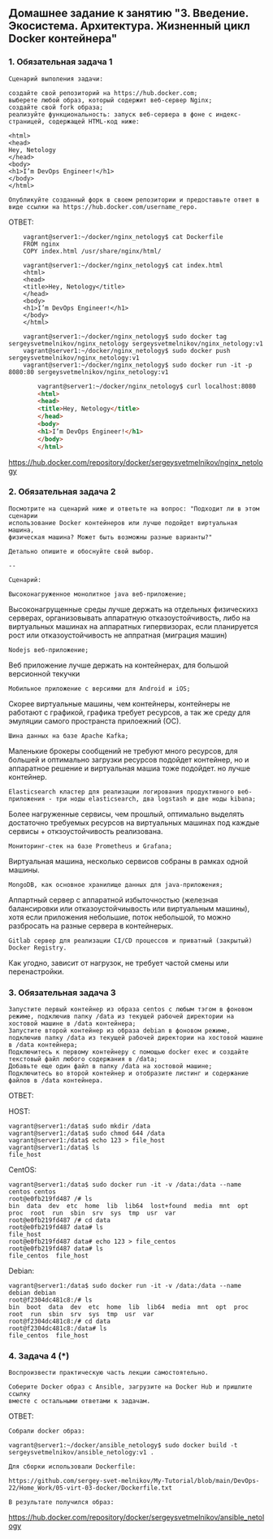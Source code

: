 ## Домашнее задание к занятию "3. Введение. Экосистема. Архитектура. Жизненный цикл Docker контейнера"

### 1. Обязательная задача 1

    Сценарий выполения задачи:

    создайте свой репозиторий на https://hub.docker.com;
    выберете любой образ, который содержит веб-сервер Nginx;
    создайте свой fork образа;
    реализуйте функциональность: запуск веб-сервера в фоне с индекс-страницей, содержащей HTML-код ниже:
    
    <html>
    <head>
    Hey, Netology
    </head>
    <body>
    <h1>I’m DevOps Engineer!</h1>
    </body>
    </html>
    
    Опубликуйте созданный форк в своем репозитории и предоставьте ответ в виде ссылки на https://hub.docker.com/username_repo.

ОТВЕТ:
        
        vagrant@server1:~/docker/nginx_netology$ cat Dockerfile
        FROM nginx
        COPY index.html /usr/share/nginx/html/
        
        vagrant@server1:~/docker/nginx_netology$ cat index.html
        <html>
        <head>
        <title>Hey, Netology</title>
        </head>
        <body>
        <h1>I’m DevOps Engineer!</h1>
        </body>
        </html>

        vagrant@server1:~/docker/nginx_netology$ sudo docker tag sergeysvetmelnikov/nginx_netology sergeysvetmelnikov/nginx_netology:v1
        vagrant@server1:~/docker/nginx_netology$ sudo docker push sergeysvetmelnikov/nginx_netology:v1
        vagrant@server1:~/docker/nginx_netology$ sudo docker run -it -p 8080:80 sergeysvetmelnikov/nginx_netology:v1

```html
        vagrant@server1:~/docker/nginx_netology$ curl localhost:8080  
        <html>  
        <head>  
        <title>Hey, Netology</title>  
        </head>  
        <body>  
        <h1>I’m DevOps Engineer!</h1>  
        </body>  
        </html>  
```

https://hub.docker.com/repository/docker/sergeysvetmelnikov/nginx_netology

### 2. Обязательная задача 2

    Посмотрите на сценарий ниже и ответьте на вопрос: "Подходит ли в этом сценарии 
    использование Docker контейнеров или лучше подойдет виртуальная машина, 
    физическая машина? Может быть возможны разные варианты?"

    Детально опишите и обоснуйте свой выбор.

    --

    Сценарий:

    Высоконагруженное монолитное java веб-приложение;

Высоконагрущенные среды лучше держать на отдельных физическихз серверах, 
организовывать аппаратную отказоустойчивость, либо на виртуальных машинах на аппаратных гипервизорах, 
если планируется рост или отказоустойчивость не аппратная (миграция машин)

    Nodejs веб-приложение;

Веб приложение лучше держать на контейнерах, для большой версионной текучки 

    Мобильное приложение c версиями для Android и iOS;

Скорее виртуальные машины, чем контейнеры, контейнеры не работают с графикой, графика требует ресурсов, а так же среду для эмуляции самого пространста прилоежний (ОС).

    Шина данных на базе Apache Kafka;

Маленькие брокеры сообщений не требуют много ресурсов, для большей и оптимально загрузки ресурсов подойдет контейнер, но и аппаратное решение и виртуальная машиа тоже подойдет. но лучше контейнер.

    Elasticsearch кластер для реализации логирования продуктивного веб-приложения - три ноды elasticsearch, два logstash и две ноды kibana;

Более нагруженные сервисы, чем прошлый, оптимально выделять достаточно требуемых ресурсов на виртуальных машинах под каждые сервисы + откзоустойчивость реализована.

    Мониторинг-стек на базе Prometheus и Grafana;

Виртуальная машина, несколько сервисов собраны в рамках одной машины.

    MongoDB, как основное хранилище данных для java-приложения;

Аппартный сервер с аппаратной избыточностью (железная балансировки или отказоустойчиывость или виртуальным машины), хотя если приложения небольшие, поток небольшой, то можно разбросать на разные сервера в контейнерых.

    Gitlab сервер для реализации CI/CD процессов и приватный (закрытый) Docker Registry.

Как угодно, зависит от нагрузок, не требует частой смены или перенастройки.
  
### 3.  Обязательная задача 3

    Запустите первый контейнер из образа centos c любым тэгом в фоновом режиме, подключив папку /data из текущей рабочей директории на хостовой машине в /data контейнера;
    Запустите второй контейнер из образа debian в фоновом режиме, подключив папку /data из текущей рабочей директории на хостовой машине в /data контейнера;
    Подключитесь к первому контейнеру с помощью docker exec и создайте текстовый файл любого содержания в /data;
    Добавьте еще один файл в папку /data на хостовой машине;
    Подключитесь во второй контейнер и отобразите листинг и содержание файлов в /data контейнера.

ОТВЕТ:



HOST:

    vagrant@server1:/data$ sudo mkdir /data
    vagrant@server1:/data$ sudo chmod 644 /data
    vagrant@server1:/data$ echo 123 > file_host
    vagrant@server1:/data$ ls
    file_host

CentOS:

    vagrant@server1:/data$ sudo docker run -it -v /data:/data --name centos centos
    root@e0fb219fd487 /# ls
    bin  data  dev  etc  home  lib  lib64  lost+found  media  mnt  opt  proc  root  run  sbin  srv  sys  tmp  usr  var
    root@e0fb219fd487 /# cd data
    root@e0fb219fd487 data# ls
    file_host
    root@e0fb219fd487 data# echo 123 > file_centos
    root@e0fb219fd487 data# ls
    file_centos  file_host

Debian:

    vagrant@server1:/data$ sudo docker run -it -v /data:/data --name debian debian
    root@f2304dc481c8:/# ls
    bin  boot  data  dev  etc  home  lib  lib64  media  mnt  opt  proc  root  run  sbin  srv  sys  tmp  usr  var
    root@f2304dc481c8:/# cd data
    root@f2304dc481c8:/data# ls
    file_centos  file_host

### 4.  Задача 4 (*)

    Воспроизвести практическую часть лекции самостоятельно.

    Соберите Docker образ с Ansible, загрузите на Docker Hub и пришлите ссылку 
    вместе с остальными ответами к задачам.

ОТВЕТ:

    Собрали docker образ:

    vagrant@server1:~/docker/ansible_netology$ sudo docker build -t sergeysvetmelnikov/ansible_netology:v1 .

    Для сборки использовали Dockerfile:

    https://github.com/sergey-svet-melnikov/My-Tutorial/blob/main/DevOps-22/Home_Work/05-virt-03-docker/Dockerfile.txt

    В результате получился образ:

https://hub.docker.com/repository/docker/sergeysvetmelnikov/ansible_netology